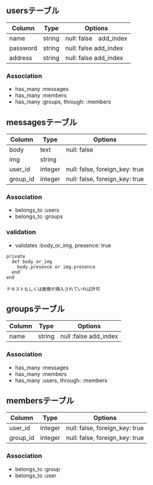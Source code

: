 ## usersテーブル

|Column|Type|Options|
|------|----|-------|
|name|string|null: false　add_index|
|password|string|null: false add_index|
|address|string|null: false add_index|

### Association
- has_many :messages
- has_many :members
- has_many :groups, through: :members

## messagesテーブル

|Column|Type|Options|
|------|----|-------|
|body|text|null: false|
|img|string||
|user_id|integer|null: false, foreign_key: true|
|group_id|integer|null: false, foreign_key: true|

### Association
- belongs_to :users
- belongs_to :groups

### validation
- validates :body_or_img, presence: true

```
private
  def body_or_img
    body.presence or img.presence
  end`
end
```

`テキストもしくは画像が挿入されていれば許可`

## groupsテーブル
|Column|Type|Options|
|------|----|-------|
|name|string|null :false add_index|

### Association
- has_many :messages
- has_many :members
- has_many :users, through: :members

## membersテーブル

|Column|Type|Options|
|------|----|-------|
|user_id|integer|null: false, foreign_key: true|
|group_id|integer|null: false, foreign_key: true|

### Association
- belongs_to :group
- belongs_to :user